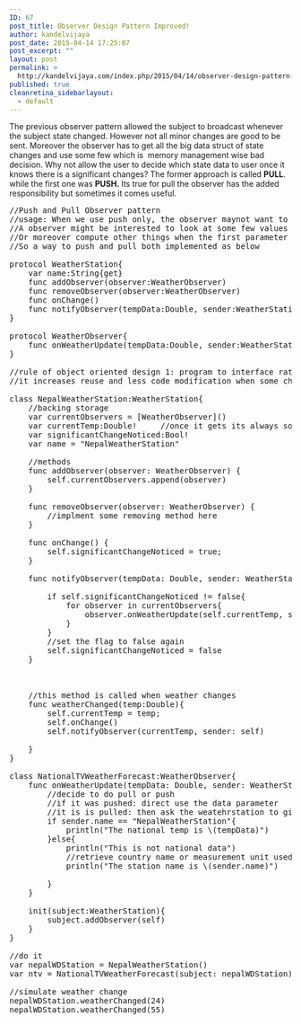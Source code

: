 ```yaml
---
ID: 67
post_title: Observer Design Pattern Improved!
author: kandelvijaya
post_date: 2015-04-14 17:25:07
post_excerpt: ""
layout: post
permalink: >
  http://kandelvijaya.com/index.php/2015/04/14/observer-design-pattern-improved/
published: true
cleanretina_sidebarlayout:
  - default
---
```

The previous observer pattern allowed the subject to broadcast whenever the subject state changed. However not all minor changes are good to be sent. Moreover the observer has to get all the big data struct of state changes and use some few which is  memory management wise bad decision. Why not allow the user to decide which state data to user once it knows there is a significant changes? The former approach is called <strong>PULL</strong>. while the first one was <strong>PUSH. </strong>Its true for pull the observer has the added responsibility but sometimes it comes useful.
<pre class="lang:default decode:true ">//Push and Pull Observer pattern
//usage: When we use push only, the observer maynot want to get all the things that changes
//A observer might be interested to look at some few values rather then the whole set
//Or moreover compute other things when the first parameter is somewhat good for that object
//So a way to push and pull both implemented as below

protocol WeatherStation{
    var name:String{get}
    func addObserver(observer:WeatherObserver)
    func removeObserver(observer:WeatherObserver)
    func onChange()
    func notifyObserver(tempData:Double, sender:WeatherStation)
}

protocol WeatherObserver{
    func onWeatherUpdate(tempData:Double, sender:WeatherStation)
}

//rule of object oriented design 1: program to interface rather than implementation
//it increases reuse and less code modification when some changes has to be made in on class

class NepalWeatherStation:WeatherStation{
    //backing storage
    var currentObservers = [WeatherObserver]()
    var currentTemp:Double!     //once it gets its always something
    var significantChangeNoticed:Bool!
    var name = "NepalWeatherStation"

    //methods
    func addObserver(observer: WeatherObserver) {
        self.currentObservers.append(observer)
    }

    func removeObserver(observer: WeatherObserver) {
        //implment some removing method here
    }

    func onChange() {
        self.significantChangeNoticed = true;
    }

    func notifyObserver(tempData: Double, sender: WeatherStation) {

        if self.significantChangeNoticed != false{
            for observer in currentObservers{
                observer.onWeatherUpdate(self.currentTemp, sender: self)
            }
        }
        //set the flag to false again
        self.significantChangeNoticed = false
    }



    //this method is called when weather changes
    func weatherChanged(temp:Double){
        self.currentTemp = temp;
        self.onChange()
        self.notifyObserver(currentTemp, sender: self)

    }
}

class NationalTVWeatherForecast:WeatherObserver{
    func onWeatherUpdate(tempData: Double, sender: WeatherStation) {
        //decide to do pull or push
        //if it was pushed: direct use the data parameter
        //it is is pulled: then ask the weatehrstation to give certain fields
        if sender.name == "NepalWeatherStation"{
            println("The national temp is \(tempData)")
        }else{
            println("This is not national data")
            //retrieve country name or measurement unit used there
            println("The station name is \(sender.name)")

        }
    }

    init(subject:WeatherStation){
        subject.addObserver(self)
    }
}

//do it
var nepalWDStation = NepalWeatherStation()
var ntv = NationalTVWeatherForecast(subject: nepalWDStation)

//simulate weather change
nepalWDStation.weatherChanged(24)
nepalWDStation.weatherChanged(55)


</pre>
&nbsp;